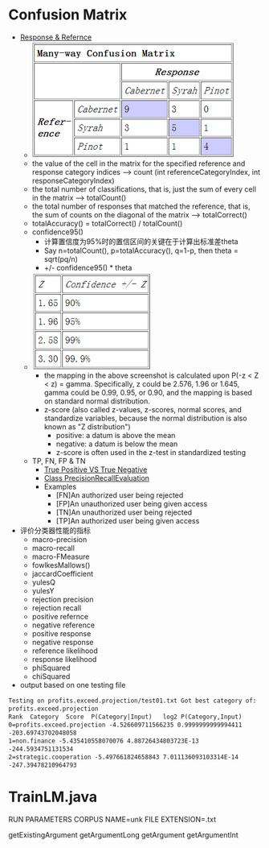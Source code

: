 Confusion Matrix
===
* [Response & Refernce](http://alias-i.com/lingpipe/docs/api/com/aliasi/classify/ConfusionMatrix.html)
	* ![](images/confusion_matrix.png)
	* the value of the cell in the matrix for the specified reference and response category indices --> count (int referenceCategoryIndex, int responseCategoryIndex)
	* the total number of classifications, that is, just the sum of every cell in the matrix --> totalCount()
	* the total number of responses that matched the reference, that is, the sum of counts on the diagonal of the matrix --> totalCorrect()
	* totalAccuracy() = totalCorrect() / totalCount()
	* confidence95() 
		* 计算置信度为95%时的置信区间的关键在于计算出标准差theta
		* Say n=totalCount(), p=totalAccuracy(), q=1-p, then theta = sqrt(pq/n)
		* +/- confidence95() * theta
	* ![](images/confidence.png)
		* the mapping in the above screenshot is calculated upon P(-z < Z < z) = gamma. Specifically, z could be 2.576, 1.96 or 1.645, gamma could be 0.99, 0.95, or 0.90, and the mapping is based on standard normal distribution.
		* z-score (also called z-values, z-scores, normal scores, and standardize variables, because the normal distribution is also known as "Z distribution")
			* positive: a datum is above the mean
			* negative: a datum is below the mean
			* z-score is often used in the z-test in standardized testing
	* TP, FN, FP & TN
		* [True Positive VS True Negative](http://www.techexams.net/forums/security/49256-true-positive-v-s-true-negative.html)
		* [Class PrecisionRecallEvaluation](http://alias-i.com/lingpipe/docs/api/com/aliasi/classify/PrecisionRecallEvaluation.html)
		* Examples
			* [FN]An authorized user being rejected
			* [FP]An unauthorized user being given access
			* [TN]An unauthorized user being rejected
			* [TP]An authorized user being given access
* 评价分类器性能的指标
	* macro-precision
	* macro-recall
	* macro-FMeasure
	* fowlkesMallows()
	* jaccardCoefficient
	* yulesQ
	* yulesY
	* rejection precision
	* rejection recall
	* positive refernce
	* negative reference
	* positive response
	* negative response
	* reference likelihood
	* response likelihood
	* phiSquared
	* chiSquared
* output based on one testing file

```
Testing on profits.exceed.projection/test01.txt Got best category of: profits.exceed.projection
Rank  Category  Score  P(Category|Input)   log2 P(Category,Input)
0=profits.exceed.projection -4.526609711566235 0.9999999999994411 -203.69743702048058
1=non.finance -5.435410558070076 4.88726434803723E-13 -244.5934751131534
2=strategic.cooperation -5.497661824658843 7.011136093103314E-14 -247.39478210964793
```

TrainLM.java
===
RUN PARAMETERS
CORPUS NAME=unk
FILE EXTENSION=.txt

getExistingArgument
getArgumentLong
getArgument
getArgumentInt
